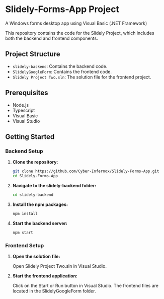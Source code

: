 # Slidely-Forms-App Project
A Windows forms desktop app using Visual Basic (.NET Framework)

This repository contains the code for the Slidely Project, which includes both the backend and frontend components.

## Project Structure

- `slidely-backend`: Contains the backend code.
- `SlidelyGoogleForm`: Contains the frontend code.
- `Slidely Project Two.sln`: The solution file for the frontend project.

## Prerequisites

- Node.js
- Typescript
- Visual Basic
- Visual Studio

## Getting Started

### Backend Setup

1. **Clone the repository:**

   ```sh
   git clone https://github.com/Cyber-Infernox/Slidely-Forms-App.git
   cd Slidely-Forms-App

2. **Navigate to the slidely-backend folder:**

   ```sh
   cd slidely-backend

3. **Install the npm packages:**

   ```sh
   npm install

4. **Start the backend server:**

   ```sh
   npm start

### Frontend Setup

1. **Open the solution file:**

   Open Slidely Project Two.sln in Visual Studio.

2. **Start the frontend application:**

   Click on the Start or Run button in Visual Studio.
   The frontend files are located in the SlidelyGoogleForm folder.

